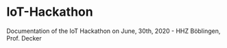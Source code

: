 # IoT-Hackathon
Documentation of the IoT Hackathon on June, 30th, 2020 - HHZ Böblingen, Prof. Decker
